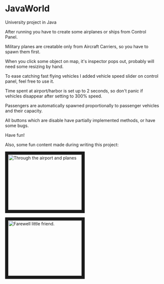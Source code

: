 # JavaWorld
University project in Java

After running you have to create some airplanes or ships from Control Panel.

Military planes are creatable only from Aircraft Carriers, so you have to spawn them first.

When you click some object on map, it's inspector pops out, probably will need some resizing by hand.

To ease catching fast flying vehicles I added vehicle speed slider on control panel, feel free to use it.

Time spent at airport/harbor is set up to 2 seconds, so don't panic if vehicles disappear after setting to 300% speed.

Passengers are automatically spawned proportionally to passenger vehicles and their capacity.

All buttons which are disable have partially implemented methods, or have some bugs.

Have fun!

Also, some fun content made during writing this project:

<a href="http://www.youtube.com/watch?feature=player_embedded&v=WWGClYYGYSc
" target="_blank"><img src="http://img.youtube.com/vi/WWGClYYGYSc/0.jpg" 
alt="Through the airport and planes" width="240" height="180" border="10" /></a>

<a href="http://www.youtube.com/watch?feature=player_embedded&v=OPFwrujCh_0
" target="_blank"><img src="http://img.youtube.com/vi/OPFwrujCh_0/0.jpg" 
alt="Farewell little friend. " width="240" height="180" border="10" /></a>



